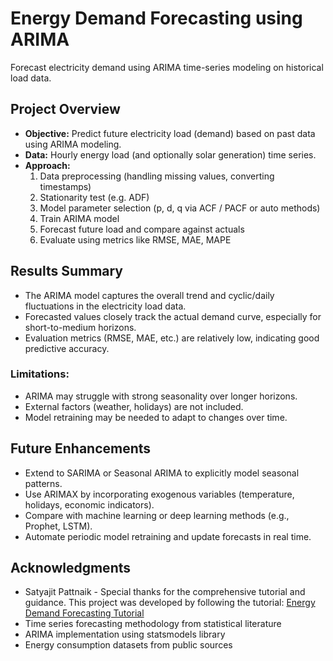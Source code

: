 # Energy Demand Forecasting using ARIMA

Forecast electricity demand using ARIMA time-series modeling on historical load data.

## Project Overview

- **Objective:** Predict future electricity load (demand) based on past data using ARIMA modeling.  
- **Data:** Hourly energy load (and optionally solar generation) time series.  
- **Approach:**  
  1. Data preprocessing (handling missing values, converting timestamps)  
  2. Stationarity test (e.g. ADF)  
  3. Model parameter selection (p, d, q via ACF / PACF or auto methods)  
  4. Train ARIMA model  
  5. Forecast future load and compare against actuals  
  6. Evaluate using metrics like RMSE, MAE, MAPE  

## Results Summary
- The ARIMA model captures the overall trend and cyclic/daily fluctuations in the electricity load data.
- Forecasted values closely track the actual demand curve, especially for short-to-medium horizons.
- Evaluation metrics (RMSE, MAE, etc.) are relatively low, indicating good predictive accuracy.

### Limitations:
- ARIMA may struggle with strong seasonality over longer horizons.
- External factors (weather, holidays) are not included.
- Model retraining may be needed to adapt to changes over time.

## Future Enhancements
- Extend to SARIMA or Seasonal ARIMA to explicitly model seasonal patterns.
- Use ARIMAX by incorporating exogenous variables (temperature, holidays, economic indicators).
- Compare with machine learning or deep learning methods (e.g., Prophet, LSTM).
- Automate periodic model retraining and update forecasts in real time.

## Acknowledgments
- Satyajit Pattnaik - Special thanks for the comprehensive tutorial and guidance. This project was developed by following the tutorial: [Energy Demand Forecasting Tutorial](https://youtu.be/0KVsYgsaY5s?si=KHcwvUd5r3faYaBH)
- Time series forecasting methodology from statistical literature
- ARIMA implementation using statsmodels library
- Energy consumption datasets from public sources
